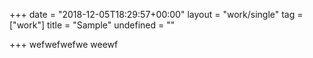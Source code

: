 +++
date = "2018-12-05T18:29:57+00:00"
layout = "work/single"
tag = ["work"]
title = "Sample"
undefined = ""

+++
wefwefwefwe weewf